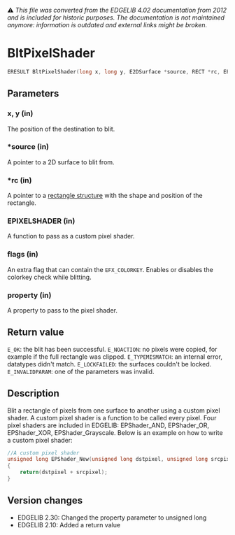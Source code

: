 :warning: _This file was converted from the EDGELIB 4.02 documentation from 2012 and is included for historic purposes. The documentation is not maintained anymore: information is outdated and external links might be broken._

# BltPixelShader


```c++
ERESULT BltPixelShader(long x, long y, E2DSurface *source, RECT *rc, EPIXELSHADER, long flags = 0, unsigned long property = 0)
```

## Parameters
### x, y (in)
The position of the destination to blit.

### *source (in)
A pointer to a 2D surface to blit from.

### *rc (in)
A pointer to a [rectangle structure](ref_globalstructures.md) with the shape and position of the rectangle.

### EPIXELSHADER (in)
A function to pass as a custom pixel shader.

### flags (in)
An extra flag that can contain the `EFX_COLORKEY`. Enables or disables the colorkey check while blitting.

### property (in)
A property to pass to the pixel shader.

## Return value
`E_OK`: the blit has been successful. 
`E_NOACTION`: no pixels were copied, for example if the full rectangle was clipped. 
`E_TYPEMISMATCH`: an internal error, datatypes didn't match. 
`E_LOCKFAILED`: the surfaces couldn't be locked. 
`E_INVALIDPARAM`: one of the parameters was invalid.

## Description
Blit a rectangle of pixels from one surface to another using a custom pixel shader. A custom pixel shader is a function to be called every pixel. Four pixel shaders are included in EDGELIB: EPShader_AND, EPShader_OR, EPShader_XOR, EPShader_Grayscale. Below is an example on how to write a custom pixel shader:

```c++
//A custom pixel shader 
unsigned long EPShader_New(unsigned long dstpixel, unsigned long srcpixel, unsigned long x, unsigned long y, long param) 
{ 
    return(dstpixel + srcpixel); 
}
```

## Version changes
- EDGELIB 2.30: Changed the property parameter to unsigned long 
- EDGELIB 2.10: Added a return value

